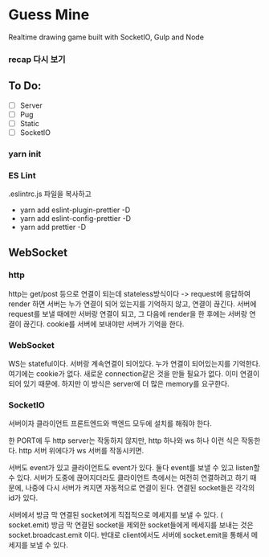 # Guess Mine

Realtime drawing game built with SocketIO, Gulp and Node

### recap 다시 보기

## To Do:

- [ ] Server
- [ ] Pug
- [ ] Static
- [ ] SocketIO

### yarn init

### ES Lint

.eslintrc.js 파일을 복사하고

- yarn add eslint-plugin-prettier -D
- yarn add eslint-config-prettier -D
- yarn add prettier -D

## WebSocket

### http

http는 get/post 등으로 연결이 되는데 stateless방식이다
-> request에 응답하여 render 하면 서버는 누가 연결이 되어 있는지를 기억하지 않고, 연결이 끊긴다.
서버에 request를 보낼 때에만 서버랑 연결이 되고, 그 다음에
render을 한 후에는 서버랑 연결이 끊긴다.
cookie를 서버에 보내야만 서버가 기억을 한다.

### WebSocket

WS는 stateful이다. 서버랑 계속연결이 되어있다.
누가 연결이 되어있는지를 기억한다.
여기에는 cookie가 없다.
새로운 connection같은 것을 만들 필요가 없다.
이미 연결이 되어 있기 때문에.
하지만 이 방식은 server에 더 많은 memory를 요구한다.

### SocketIO

서버이자 클라이언트
프론트엔드와 백엔드 모두에 설치를 해줘야 한다.

한 PORT에 두 http server는 작동하지 않지만,
http 하나와 ws 하나 이런 식은 작동한다.
http 서버 위에다가 ws 서버를 작동시키면.

서버도 event가 있고 클라이언트도 event가 있다. 둘다 event를 보낼 수 있고 listen할 수 있다.
서버가 도중에 끊어지더라도 클라이언트 측에서는 여전히 연결하려고 하기 때문에, 나중에 다시 서버가 켜지면 자동적으로 연결이 된다.
연결된 socket들은 각각의 id가 있다.

서버에서 방금 막 연결된 socket에게 직접적으로 메세지를 보낼 수 있다. ( socket.emit)
방금 막 연결된 socket을 제외한 socket들에게 메세지를 보내는 것은 socket.broadcast.emit 이다.
반대로 client에서도 서버에 socket.emit을 통해서 메세지를 보낼 수 있다.
